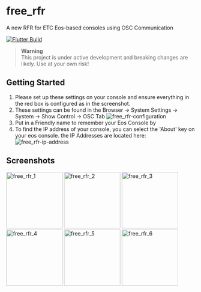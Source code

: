 # free_rfr

A new RFR for ETC Eos-based consoles using OSC Communication

[![Flutter Build](https://github.com/bgoldstone/free_rfr/actions/workflows/flutter_build.yml/badge.svg?branch=main)](https://github.com/bgoldstone/free_rfr/actions/workflows/flutter_build.yml)

> **Warning**  
> This project is under active development and breaking changes are likely. Use at your own risk!

## Getting Started
1. Please set up these settings on your console and ensure everything in the red box is configured as in the screenshot.
2. These settings can be found in the Browser -> System Settings -> System -> Show Control -> OSC Tab
![free_rfr-configuration](https://github.com/bgoldstone/free_rfr/assets/23127820/7e0dd7a9-811d-47ce-b6a3-2b4eb49da2bd)
3. Put in a Friendly name to remember your Eos Console by
4. To find the IP address of your console, you can select the 'About' key on your eos console. the IP Addresses are located here:
![free_rfr-ip-address](https://github.com/bgoldstone/free_rfr/assets/23127820/36fd53ee-67c9-4740-a2d0-4c08384eb330)

## Screenshots
<img src="https://github.com/bgoldstone/free_rfr/assets/23127820/63fdc059-54ce-4481-b2ad-62aa6ede3edb" alt="free_rfr_1" width=150/>
<img src="https://github.com/bgoldstone/free_rfr/assets/23127820/92c6b8e9-7101-4aee-b4b8-083855689b17" alt="free_rfr_2" width=150/>
<img src="https://github.com/bgoldstone/free_rfr/assets/23127820/5b0c235d-ee3a-4404-82b6-f66a6d0668a5" alt="free_rfr_3" width=150/>
<img src="https://github.com/bgoldstone/free_rfr/assets/23127820/aca7f33f-9639-448a-9fc0-5cb5732bc697" alt="free_rfr_4" width=150/>
<img src="https://github.com/bgoldstone/free_rfr/assets/23127820/1b865f12-ba8f-4083-b6a4-80bb3b9d6b80" alt="free_rfr_5" width=150/>
<img src="https://github.com/bgoldstone/free_rfr/assets/23127820/2fadac4d-a748-49d1-a430-908479da23df" alt="free_rfr_6" width=150/>
